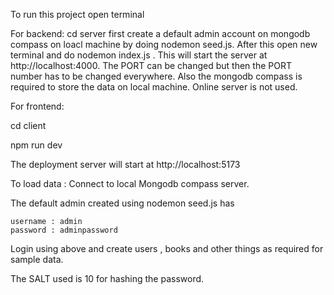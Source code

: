 To run this project 
open terminal

For backend:
cd server
first create a default admin account on mongodb compass on loacl machine by doing nodemon seed.js.
After this open new terminal and do nodemon index.js .
This will start the server at http://localhost:4000. 
The PORT can be changed but then the PORT number has to be changed everywhere. 
Also the mongodb compass is required to store the data on local machine. Online server is not used. 


For frontend:

cd client 

npm run dev 

The deployment server will start at http://localhost:5173

To load data :
Connect to local Mongodb compass server.

The default admin created using nodemon seed.js has

    username : admin
    password : adminpassword

Login using above and create users , books and other things as required for sample data.

The SALT used is 10 for hashing the password.
